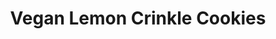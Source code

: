 ---
title: Vegan Lemon Crinkle Cookies
summary: Soft, chewy vegan cookies bursting with lemon flavor and coated in powdered sugar for a classic crinkle look.

linkout: https://frommybowl.com/vegan-lemon-crinkle-cookies/

tags:
- vegan
- baking
- cookies
- lemon

servings: 16
time: 35m

ingredients:
- 1 1/2 cups all-purpose flour
- 1/2 cup granulated sugar
- 1/4 cup powdered sugar (for coating)
- 1/2 tsp baking powder
- 1/4 tsp baking soda
- 1/4 tsp salt
- 1/3 cup melted coconut oil
- 1/4 cup non-dairy milk
- 2 tbsp lemon juice
- 1 tbsp lemon zest
- 1/2 tsp vanilla extract

directions:
- Preheat oven to 350F (175C) and line a baking sheet with parchment paper.
- In a bowl, whisk together flour, granulated sugar, baking powder, baking soda, and salt.
- In another bowl, mix melted coconut oil, non-dairy milk, lemon juice, lemon zest, and vanilla extract.
- Combine wet and dry ingredients to form a dough.
- Scoop tablespoon-sized balls of dough, roll in powdered sugar, and place on baking sheet.
- Bake for 12–14 minutes until edges are set and tops are crinkled.
- Cool on the baking sheet for 5 minutes, then transfer to a wire rack.
---
